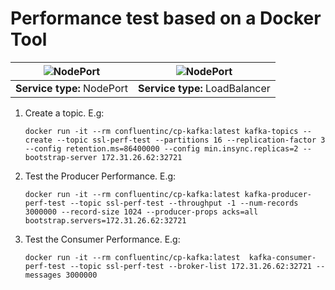 # Performance test based on a Docker Tool

| ![NodePort](https://user-images.githubusercontent.com/6643905/215356134-656ad456-dec0-4682-8ca1-5f3fcf8f196d.PNG) | ![NodePort](https://user-images.githubusercontent.com/6643905/215356134-656ad456-dec0-4682-8ca1-5f3fcf8f196d.PNG) |
|-------------------------------------------------------------------------------------------------------------------|-------------------------------------------------------------------------------------------------------------------|
| **Service type:** NodePort                                                                                        | **Service type:** LoadBalancer                                                                                    |

1. Create a topic. E.g:

   ```console   
   docker run -it --rm confluentinc/cp-kafka:latest kafka-topics --create --topic ssl-perf-test --partitions 16 --replication-factor 3 --config retention.ms=86400000 --config min.insync.replicas=2 --bootstrap-server 172.31.26.62:32721
   ```

2. Test the Producer Performance. E.g:

   ```console
   docker run -it --rm confluentinc/cp-kafka:latest kafka-producer-perf-test --topic ssl-perf-test --throughput -1 --num-records 3000000 --record-size 1024 --producer-props acks=all bootstrap.servers=172.31.26.62:32721
   ```

3. Test the Consumer Performance. E.g:

   ```console
   docker run -it --rm confluentinc/cp-kafka:latest  kafka-consumer-perf-test --topic ssl-perf-test --broker-list 172.31.26.62:32721 --messages 3000000
   ```
